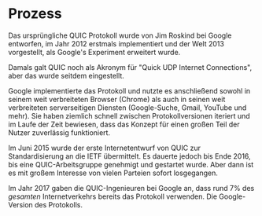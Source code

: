 # Prozess

Das ursprüngliche QUIC Protokoll wurde von Jim Roskind bei Google entworfen, im Jahr 2012 erstmals implementiert und der Welt 2013 vorgestellt, als Google's Experiment erweitert wurde.

Damals galt QUIC noch als Akronym für "Quick UDP Internet Connections", aber das wurde seitdem eingestellt.

Google implementierte das Protokoll und nutzte es anschließend sowohl in seinem weit verbreiteten Browser (Chrome) als auch in seinen weit verbreiteten serverseitigen Diensten (Google-Suche, Gmail, YouTube und mehr). Sie haben ziemlich schnell zwischen Protokollversionen iteriert und im Laufe der Zeit bewiesen, dass das Konzept für einen großen Teil der Nutzer zuverlässig funktioniert.

Im Juni 2015 wurde der erste Internetentwurf von QUIC zur Standardisierung an die IETF übermittelt. Es dauerte jedoch bis Ende 2016, bis eine QUIC-Arbeitsgruppe genehmigt und gestartet wurde. Aber dann ist es mit großem Interesse von vielen Parteien sofort losgegangen.

Im Jahr 2017 gaben die QUIC-Ingenieuren bei Google an, dass rund 7% des *gesamten* Internetverkehrs bereits das Protokoll verwenden. Die Google-Version des Protokolls.